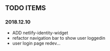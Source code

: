 TODO ITEMS
----------------------

### 2018.12.10

* ADD netlify-identity-widget
* refactor navigation bar to show user loggedin
* user login page redev...